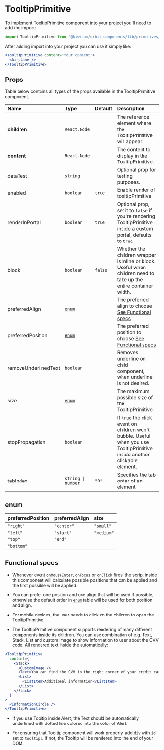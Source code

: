 # TooltipPrimitive

To implement TooltipPrimitive component into your project you'll need to add the import:

```jsx
import TooltipPrimitive from "@kiwicom/orbit-components/lib/primitives/TooltipPrimitive";
```

After adding import into your project you can use it simply like:

```jsx
<TooltipPrimitive content="Your content">
  <Airplane />
</TooltipPrimitive>
```

## Props

Table below contains all types of the props available in the TooltipPrimitive component.

| Name                 | Type               | Default | Description                                                                                                                |
| :------------------- | :----------------- | :------ | :------------------------------------------------------------------------------------------------------------------------- |
| **children**         | `React.Node`       |         | The reference element where the TooltipPrimitive will appear.                                                              |
| **content**          | `React.Node`       |         | The content to display in the TooltipPrimitive.                                                                            |
| dataTest             | `string`           |         | Optional prop for testing purposes.                                                                                        |
| enabled              | `boolean`          | `true`  | Enable render of tooltipPrimitive                                                                                          |
| renderInPortal       | `boolean`          | `true`  | Optional prop, set it to `false` if you're rendering TooltipPrimitive inside a custom portal, defaults to `true`           |
| block                | `boolean`          | `false` | Whether the children wrapper is inline or block. Useful when children need to take up the entire container width.          |
| preferredAlign       | [`enum`](#enum)    |         | The preferred align to choose [See Functional specs](#functional-specs)                                                    |
| preferredPosition    | [`enum`](#enum)    |         | The preferred position to choose [See Functional specs](#functional-specs)                                                 |
| removeUnderlinedText | `boolean`          |         | Removes underline on child component, when underline is not desired.                                                       |
| size                 | [`enum`](#enum)    |         | The maximum possible size of the TooltipPrimitive.                                                                         |
| stopPropagation      | `boolean`          |         | If `true` the click event on children won't bubble. Useful when you use TooltipPrimitive inside another clickable element. |
| tabIndex             | `string \| number` | `"0"`   | Specifies the tab order of an element                                                                                      |

## enum

| preferredPosition | preferredAlign | size       |
| :---------------- | :------------- | :--------- |
| `"right"`         | `"center"`     | `"small"`  |
| `"left"`          | `"start"`      | `"medium"` |
| `"top"`           | `"end"`        |
| `"bottom"`        |

## Functional specs

- Whenever event `onMouseEnter`, `onFocus` or `onClick` fires, the script inside this component will calculate possible positions that can be applied and the first possible will be applied.

- You can prefer one position and one align that will be used if possible, otherwise the default order in [`enum`](#enum) table will be used for both position and align.

- For mobile devices, the user needs to click on the children to open the TooltipPrimitive.

- The TooltipPrimitive component supports rendering of many different components inside its children. You can use combination of e.g. Text, Stack, List and custom image to show information to user about the CVV code. All rendered text inside the automatically:

```jsx
<TooltipPrimitive
  content={
    <Stack>
      <CustomImage />
      <Text>You can find the CVV in the right corner of your credit card.</Text>
      <List>
        <ListItem>Additional information</ListItem>
      </List>
    </Stack>
  }
>
  <InformationCircle />
</TooltipPrimitive>
```

- If you use Tooltip inside Alert, the Text should be automatically underlined with dotted line colored into the color of Alert.

- For ensuring that Tooltip component will work properly, add `div` with `id` set to `tooltips`. If not, the Tooltip will be rendered into the end of your DOM.
